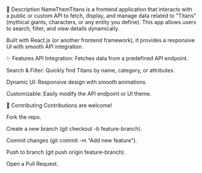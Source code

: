 📌 Description
NameThemTitans is a frontend application that interacts with a public or custom API to fetch, display, and manage data related to "Titans" (mythical giants, characters, or any entity you define). This app allows users to search, filter, and view details dynamically.

Built with React.js (or another frontend framework), it provides a responsive UI with smooth API integration.

✨ Features
API Integration: Fetches data from a predefined API endpoint.

Search & Filter: Quickly find Titans by name, category, or attributes.

Dynamic UI: Responsive design with smooth animations.

Customizable: Easily modify the API endpoint or UI theme.

🤝 Contributing
Contributions are welcome!

Fork the repo.

Create a new branch (git checkout -b feature-branch).

Commit changes (git commit -m "Add new feature").

Push to branch (git push origin feature-branch).

Open a Pull Request.
